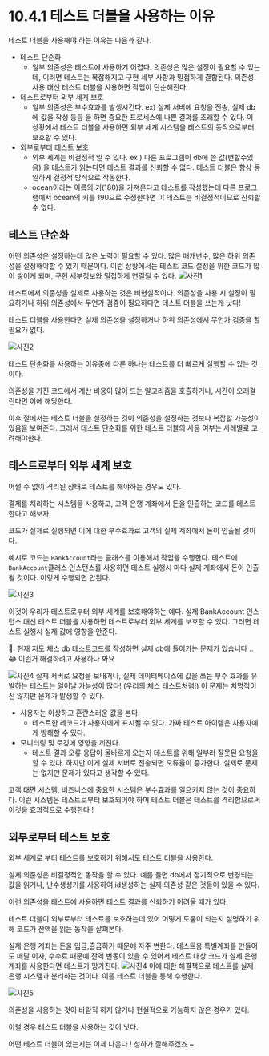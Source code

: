 # 10.4.1 테스트 더블을 사용하는 이유

테스트 더블을 사용해야 하는 이유는 다음과 같다.

- 테스트 단순화
    - 일부 의존성은 테스트에 사용하기 어렵다. 의존성은 많은 설정이 필요할 수 있는데, 이러면 테스트는 복잡해지고 구현 세부 사항과 밀접하게 결합된다. 의존성 사용 대신 테스트 더블을 사용하면 작업이 단순해진다.
- 테스트로부터 외부 세계 보호
    - 일부 의존성은 부수효과를 발생시킨다. ex) 실제 서버에 요청을 전송, 실제 db에 값을 작성 등등 을 하면 중요한 프로세스에 나쁜 결과를 초래할 수 있다.
      이 상황에서 테스트 더블을 사용하면 외부 세계 시스템을 테스트의 동작으로부터 보호할 수 있다.
- 외부로부터 테스트 보호
    - 외부 세계는 비결정적 일 수 있다. ex ) 다른 프로그램이 db에 쓴 값(변할수있음) 을 테스트가 읽는다면 테스트 결과를 신뢰할 수 없다. 테스트 더블은 항상 동일하게 결정적 방식으로 작동한다.
    - ocean이라는 이름의 키(180)을 가져온다고 테스트를 작성했는데 다른 프로그램에서 ocean의 키를 190으로  수정한다면 이 테스트는 비결정적이므로 신뢰할 수 없다.

## 테스트 단순화

어떤 의존성은 설정하는데 많은 노력이 필요할 수 있다. 많은 매개변수, 많은 하위 의존성을 설정해야할 수 있기 때문이다. 이런 상황에서는 테스트 코드 설정을 위한 코드가 많이 쌓이게 되며, 구현 세부정보와 밀접하게 연결될 수 있다.
![사진1](https://user-images.githubusercontent.com/86547109/227728942-9b5548dc-df2c-44f2-9e8a-d67b06359f6f.png)

테스트에서 의존성을 실제로 사용하는 것은 비현실적이다. 의존성을 사용 시 설정이 필요하거나 하위 의존성에서 무언가 검증이 필요하다면 테스트 더블을 쓰는게 낫다!

테스트 더블을 사용한다면 실제 의존성을 설정하거나 하위 의존성에서 무언가 검증을 할 필요가 없다.

![사진2](https://user-images.githubusercontent.com/86547109/227728982-6578de98-d945-4175-a436-c4fb86d65fc4.png)

테스트 단순화를 사용하는 이유중에 다른 하나는 테스트를 더 빠르게 실행할 수 있는 것이다.

의존성을 가진 코드에서 계산 비용이 많이 드는 알고리즘을 호출하거나, 시간이 오래걸린다면 이에 해당한다.

이후 절에서는 테스트 더블을 설정하는 것이 의존성을 설정하는 것보다 복잡할 가능성이 있음을 보여준다. 그래서 테스트 단순화를 위한 테스트 더블의 사용 여부는 사례별로 고려해야한다.

## 테스트로부터 외부 세계 보호

어쩔 수 없이 격리된 상태로 테스트를 해야하는 경우도 있다.

결제를 처리하는 시스템을 사용하고, 고객 은행 계좌에서 돈을 인출하는 코드를 테스트한다고 해보자.

코드가 실제로 실행되면 이에 대한 부수효과로 고객의 실제 계좌에서 돈이 인출될 것이다.

예시로 코드는 `BankAccount`라는 클래스를 이용해서 작업을 수행한다. 테스트에 `BankAccount`클래스 인스턴스를 사용하면 테스트 실행시 마다 실제 계좌에서 돈이 인출될 것이다. 이렇게 수행되면 안된다.

![사진3](https://user-images.githubusercontent.com/86547109/227729009-913121f0-a6a1-4874-a1e0-3b3dcb885126.png)

이것이 우리가 테스트로부터 외부 세계를 보호해야하는 예다. 실제 BankAccount 인스턴스 대신 테스트 더블을 사용하면 테스트로부터 외부 세계를 보호할 수 있다. 그러면 테스트 실행시 실제 값에 영향을 안준다.

🌊: 현재 저도 체스 db 테스트코드를 작성하면 실제 db에 들어가는 문제가 있습니다 .. 😂 이런거 해결하려고 사용하나 봐요

![사진4](https://user-images.githubusercontent.com/86547109/227729040-1286694c-ba87-4da8-a2a5-adee1f8785b6.png)
실제 서버로 요청을 보내거나, 실제 데이터베이스에 값을 쓰는 부수 효과를 유발하는 테스트는 일어날 가능성이 많다! (우리의 체스 테스트처럼!) 이 문제는 치명적이진 않지만 문제가 발생할 수 있다.

- 사용자는 이상하고 혼란스러운 값을 본다.
    - 테스트한 레코드가 사용자에게 표시될 수 있다. 가짜 테스트 아이템은 사용자에게 방해할 수 있다.
- 모니터링 및 로깅에 영향을 끼친다.
    - 테스트 결과 오류 응답이 올바르게 오는지 테스트를 위해 일부러 잘못된 요청을 할 수 있다. 하지만 이게 실제 서버로 전송되면 오류율이 증가한다. 실제로 문제는 없지만 문제가 있다고 생각할 수 있다.

고객 대면 시스템, 비즈니스에 중요한 시스템은 부수효과를 일으키지 않는 것이 중요하다. 이런 시스템은 테스트로부터 보호되어야 하며 테스트 더블은 테스트를 격리함으로써 이것을 효과적으로 수행한다 !

## 외부로부터 테스트 보호

외부 세계로 부터 테스트를 보호하기 위해서도 테스트 더블을 사용한다.

실제 의존성은 비결정적인 동작을 할 수 있다. 예를 들면 db에서 정기적으로 변경되는 값을 읽거나, 난수생성기를 사용하여 id생성하는 실제 의존성 같은 것들이 있을 수 있다.

이런 의존성을 테스트에 사용하면 테스트 결과를 신뢰하기 어려울 때가 있다.

테스트 더블이 외부로부터 테스트를 보호하는데 있어 어떻게 도움이 되는지 설명하기 위해 코드가 잔액을 읽는 동작을 살펴본다.

실제 은행 계좌는 돈을 입금,출금하기 때문에 자주 변한다. 테스트용 특별계좌를 만들어도 매달 이자, 수수료 때문에 잔액 변동이 있을 수 있어서 테스트 대상 코드가 실제 은행계좌를 사용한다면 테스트가 망가진다.
![사진4](https://user-images.githubusercontent.com/86547109/227729076-396b5346-506b-4581-9b5b-5fa87b6d1b87.png)
이에 대한 해결책으로 테스트를 실제 은행 시스템과 분리하는 것이다. 이를 테스트 더블을 통해 수행한다.

![사진5](https://user-images.githubusercontent.com/86547109/227729110-c880f7b2-bbc7-4c8b-8035-4b83357f8f43.png)

의존성을 사용하는 것이 바람직 하지 않거나 현실적으로 가능하지 않은 경우가 있다.

이럴 경우 테스트 더블을 사용하는 것이 낫다.

어떤 테스트 더블이 있는지는 이제 나온다 !
성하가 잘해주겠죠 ~